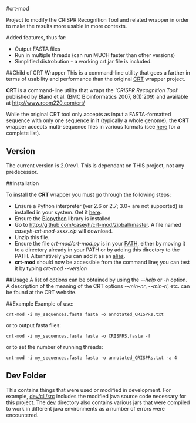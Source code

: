 #crt-mod

Project to modify the CRISPR Recognition Tool and related wrapper in order to make the results more usable in more contexts.

Added features, thus far:

- Output FASTA files
- Run in multiple threads (can run MUCH faster than other versions)
- Simplified distrobution - a working crt.jar file is included.

##Child of CRT Wrapper
This is a command-line utility that goes a farther in terms of usability and performance than the original [CRT](https://github.com/ajmazurie/CRT) wrapper project.

**CRT** is a command-line utility that wraps the *'CRISPR Recognition Tool'* published by Bland et al. (BMC Bioinformatics 2007, 8(1):209) and available at http://www.room220.com/crt/

While the original CRT tool only accepts as input a FASTA-formatted sequence with only one sequence in it (typically a whole genome), the **CRT** wrapper accepts multi-sequence files in various formats (see [here](http://biopython.org/wiki/SeqIO#File_Formats>) for a complete list).

## Version

The current version is 2.0rev1. This is dependant on THIS project, not any predecessor.

##Installation

To install the **CRT** wrapper you must go through the following steps:

- Ensure a Python interpreter (ver 2.6 or 2.7; 3.0+ are not supported) is installed in your system. Get it [here](http://www.python.org/getit).
- Ensure the [Biopython](http://biopython.org) library is installed.
- Go to http://github.com/caseyh/crt-mod/zipball/master. A file named *caseyh-crt-mod-xxxx.zip* will download.
- Unzip this file.
- Ensure the file *crt-mod/crt-mod.py* is in your [PATH](http://kb.iu.edu/data/acar.html), either by moving it to a directory already in your PATH or by adding this directory to the PATH. Alternatively you can add it as an [alias](http://www.thegeekstuff.com/2010/04/unix-bash-alias-examples/).
- **crt-mod** should now be accessible from the command line; you can test it by typing *crt-mod --version*

##Usage
A list of options can be obtained by using the *--help* or *-h* option.
A description of the meaning of the CRT options *--min-nr*, *--min-rl*, etc. can be found at the CRT website.

##Example
Example of use:

    crt-mod -i my_sequences.fasta fasta -o annotated_CRISPRs.txt
    
or to output fasta files:
    
    crt-mod -i my_sequences.fasta fasta -o CRISPRS.fasta -f
    
or to set the number of running threads:

    crt-mod -i my_sequences.fasta fasta -o annotated_CRISPRs.txt -a 4
    
## Dev Folder
This contains things that were used or modified in development. For example, [dev/cli/src](dev/cli/src) includes the modified java source code necessary for this project. The [dev](dev) directory also contains various jars that were compiled to work in different java environments as a number of errors were encountered.